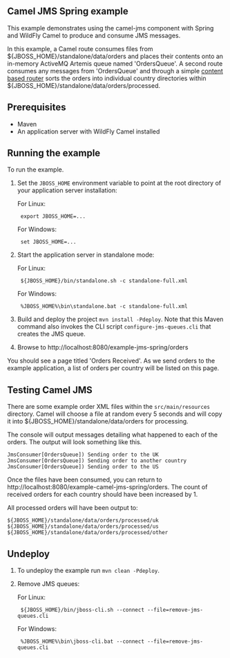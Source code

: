 Camel JMS Spring example
------------------------

This example demonstrates using the camel-jms component with Spring and WildFly Camel to produce and consume JMS messages.

In this example, a Camel route consumes files from ${JBOSS_HOME}/standalone/data/orders and places their contents onto an in-memory ActiveMQ Artemis queue
named 'OrdersQueue'. A second route consumes any messages from 'OrdersQueue' and through a simple [content based router](http://camel.apache.org/content-based-router.html)
sorts the orders into individual country directories within ${JBOSS_HOME}/standalone/data/orders/processed.

Prerequisites
-------------

* Maven
* An application server with WildFly Camel installed

Running the example
-------------------

To run the example.

1. Set the `JBOSS_HOME` environment variable to point at the root directory of your application server installation:

    For Linux:

        export JBOSS_HOME=...

    For Windows:

        set JBOSS_HOME=...

2. Start the application server in standalone mode:

    For Linux:

        ${JBOSS_HOME}/bin/standalone.sh -c standalone-full.xml

    For Windows:

        %JBOSS_HOME%\bin\standalone.bat -c standalone-full.xml

3. Build and deploy the project `mvn install -Pdeploy`. Note that this Maven command also invokes the CLI script
   `configure-jms-queues.cli` that creates the JMS queue.

4. Browse to http://localhost:8080/example-jms-spring/orders

You should see a page titled 'Orders Received'. As we send orders to the example application, a list
of orders per country will be listed on this page.

Testing Camel JMS
-----------------

There are some example order XML files within the `src/main/resources` directory. Camel will choose a file at random every 5 seconds and
will copy it into ${JBOSS_HOME}/standalone/data/orders for processing.

The console will output messages detailing what happened to each of the orders. The output will look something like this.

    JmsConsumer[OrdersQueue]) Sending order to the UK
    JmsConsumer[OrdersQueue]) Sending order to another country
    JmsConsumer[OrdersQueue]) Sending order to the US

Once the files have been consumed, you can return to http://localhost:8080/example-camel-jms-spring/orders. The count of received orders for each country should have been increased by 1.

All processed orders will have been output to:

    ${JBOSS_HOME}/standalone/data/orders/processed/uk
    ${JBOSS_HOME}/standalone/data/orders/processed/us
    ${JBOSS_HOME}/standalone/data/orders/processed/other

Undeploy
--------

1. To undeploy the example run `mvn clean -Pdeploy`.

2. Remove JMS queues:

    For Linux:

        ${JBOSS_HOME}/bin/jboss-cli.sh --connect --file=remove-jms-queues.cli

    For Windows:

        %JBOSS_HOME%\bin\jboss-cli.bat --connect --file=remove-jms-queues.cli
